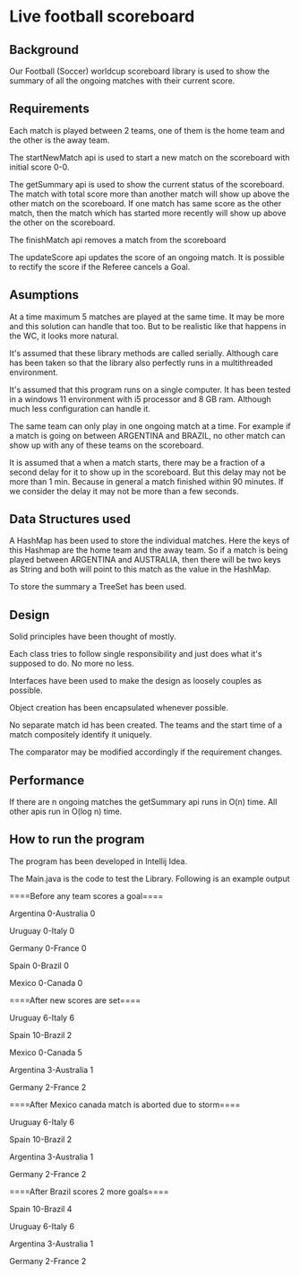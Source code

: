# Live football scoreboard  

## Background

Our Football (Soccer) worldcup scoreboard library is used to show the summary of all the ongoing matches with their current score.

## Requirements
Each match is played between 2 teams, one of them is the home team and the other is the away team.

The startNewMatch api is used to start a new match on the scoreboard with initial score 0-0.

The getSummary api is used to show the current status of the scoreboard. The match with total score more than another match will show up above the other match on the scoreboard. If one match has same score as the other match, then the match which has started more recently will show up above the other on the scoreboard.

The finishMatch api removes a match from the scoreboard

The updateScore api updates the score of an ongoing match. It is possible to rectify the score if the Referee cancels a Goal.

## Asumptions

At a time maximum 5 matches are played at the same time. It may be more and this solution can handle that too. But to be realistic like that happens in the WC, it looks more natural.

It's assumed that these library methods are called serially. Although care has been taken so that the library also perfectly runs in a multithreaded environment.

It's assumed that this program runs on a single computer. It has been tested in a windows 11 environment with i5 processor and 8 GB ram. Although much less configuration can handle it.

The same team can only play in one ongoing match at a time. For example if a match is going on between ARGENTINA and BRAZIL, no other match can show up with any of these teams on the scoreboard.

It is assumed that a when a match starts, there may be a fraction of a second delay for it to show up in the scoreboard. But this delay may not be more than 1 min. Because in general a match finished within 90 minutes. If we consider the delay it may not be more than a few seconds.



## Data Structures used

A HashMap has been used to store the individual matches. Here the keys of this Hashmap are the home team and the away team. So if a match is being played between ARGENTINA and AUSTRALIA, then there will be two keys as String and both will point to this match as the value in the HashMap.

To store the summary a TreeSet has been used.

## Design 

Solid principles have been thought of mostly.

Each class tries to follow single responsibility and just does what it's supposed to do. No more no less.

Interfaces have been used to make the design as loosely couples as possible.

Object creation has been encapsulated whenever possible.

No separate match id has been created. The teams and the start time of a match compositely identify it uniquely.

The comparator may be modified accordingly if the requirement changes.

## Performance

If there are n ongoing matches the getSummary api runs in O(n) time.
All other apis run in O(log n) time.


## How to run the program

The program has been developed in Intellij Idea.

The Main.java is the code to test the Library. Following is an example output

====Before any team scores a goal====

Argentina 0-Australia 0

Uruguay 0-Italy 0

Germany 0-France 0

Spain 0-Brazil 0

Mexico 0-Canada 0

====After new scores are set====

Uruguay 6-Italy 6

Spain 10-Brazil 2

Mexico 0-Canada 5

Argentina 3-Australia 1

Germany 2-France 2

====After Mexico canada match is aborted due to storm====

Uruguay 6-Italy 6

Spain 10-Brazil 2

Argentina 3-Australia 1

Germany 2-France 2

====After Brazil scores 2 more goals====

Spain 10-Brazil 4

Uruguay 6-Italy 6

Argentina 3-Australia 1

Germany 2-France 2


